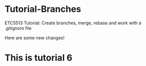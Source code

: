 # Tutorial-Branches
ETC5513 Tutorial: Create branches, merge, rebase and work with a .gitignore file

Here are some new changes!


# This is tutorial 6